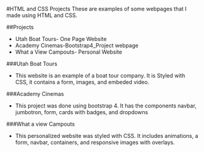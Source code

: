 #HTML and CSS Projects 
These are examples of some webpages that I made using HTML and CSS.

##Projects

- Utah Boat Tours- One Page Website
- Academy Cinemas-Bootstrap4_Project webpage
- What a View Campouts- Personal Website

###Utah Boat Tours
- This website is an example of a boat tour company.  It is Styled with CSS, it contains a form, images, and embeded video.

###Academy Cinemas

- This project was done using bootstrap 4.  It has the components navbar, jumbotron, form, cards with badges, and dropdowns

###What a view Campouts 

- This personalized website was styled with CSS.  It includes animations, a form, navbar, containers, and responsive images with overlays.
